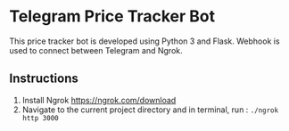 # Telegram Price Tracker Bot
This price tracker bot is developed using Python 3 and Flask. Webhook is used to connect between Telegram and Ngrok. 


## Instructions 
1. Install Ngrok  https://ngrok.com/download
2. Navigate to the current project directory and in terminal, run : 
`./ngrok http 3000`

